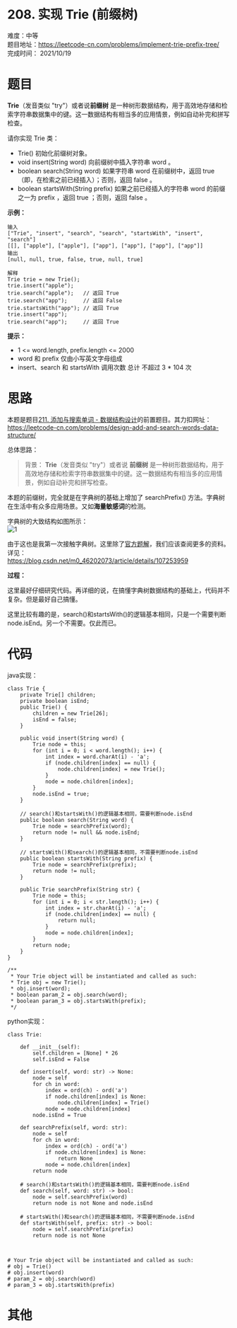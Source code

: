 # 208. 实现 Trie (前缀树)
难度：中等   
题目地址：https://leetcode-cn.com/problems/implement-trie-prefix-tree/   
完成时间：  2021/10/19   
# 题目
**Trie**（发音类似 "try"）或者说**前缀树** 是一种树形数据结构，用于高效地存储和检索字符串数据集中的键。这一数据结构有相当多的应用情景，例如自动补完和拼写检查。

请你实现 Trie 类：

+ Trie() 初始化前缀树对象。
+ void insert(String word) 向前缀树中插入字符串 word 。
+ boolean search(String word) 如果字符串 word 在前缀树中，返回 true（即，在检索之前已经插入）；否则，返回 false 。
+ boolean startsWith(String prefix) 如果之前已经插入的字符串 word 的前缀之一为 prefix ，返回 true ；否则，返回 false 。
 

**示例：**
```
输入
["Trie", "insert", "search", "search", "startsWith", "insert", "search"]
[[], ["apple"], ["apple"], ["app"], ["app"], ["app"], ["app"]]
输出
[null, null, true, false, true, null, true]

解释
Trie trie = new Trie();
trie.insert("apple");
trie.search("apple");   // 返回 True
trie.search("app");     // 返回 False
trie.startsWith("app"); // 返回 True
trie.insert("app");
trie.search("app");     // 返回 True
```

**提示：**

+ 1 <= word.length, prefix.length <= 2000
+ word 和 prefix 仅由小写英文字母组成
+ insert、search 和 startsWith 调用次数 总计 不超过 3 * 104 次


# 思路
本题是题目[211. 添加与搜索单词 - 数据结构设计](./211.%20添加与搜索单词%20-%20数据结构设计.md)的前置题目。其力扣网址：https://leetcode-cn.com/problems/design-add-and-search-words-data-structure/   

总体思路： 
> 背景：
**Trie**（发音类似 "try"）或者说 **前缀树** 是一种树形数据结构，用于高效地存储和检索字符串数据集中的键。这一数据结构有相当多的应用情景，例如自动补完和拼写检查。

本题的前缀树，完全就是在字典树的基础上增加了 searchPrefix() 方法。字典树在生活中有众多应用场景。又如**海量敏感词**的检测。

字典树的大致结构如图所示：  
![1](https://pic.leetcode-cn.com/1631438217-BertVN-image.png)


由于这也是我第一次接触字典树。这里除了[官方题解](https://leetcode-cn.com/problems/implement-trie-prefix-tree/solution/shi-xian-trie-qian-zhui-shu-by-leetcode-ti500/)，我们应该查阅更多的资料。详见：  
https://blog.csdn.net/m0_46202073/article/details/107253959

**过程：**      

这里最好仔细研究代码。再详细的说，在搞懂字典树数据结构的基础上，代码并不复杂。但是最好自己搞懂。  

这里比较有趣的是，search()和startsWith()的逻辑基本相同，只是一个需要判断node.isEnd。另一个不需要。仅此而已。

# 代码
java实现：   
```
class Trie {
    private Trie[] children;
    private boolean isEnd;
    public Trie() {
        children = new Trie[26];
        isEnd = false;
    }
    
    public void insert(String word) {
        Trie node = this;
        for (int i = 0; i < word.length(); i++) {
            int index = word.charAt(i) - 'a';
            if (node.children[index] == null) {
                node.children[index] = new Trie();
            }
            node = node.children[index];
        }
        node.isEnd = true;
    }

    // search()和startsWith()的逻辑基本相同，需要判断node.isEnd
    public boolean search(String word) {
        Trie node = searchPrefix(word);
        return node != null && node.isEnd;
    }
    
    // startsWith()和search()的逻辑基本相同，不需要判断node.isEnd
    public boolean startsWith(String prefix) {
        Trie node = searchPrefix(prefix);
        return node != null;
    }

    public Trie searchPrefix(String str) {
        Trie node = this;
        for (int i = 0; i < str.length(); i++) {
            int index = str.charAt(i) - 'a';
            if (node.children[index] == null) {
                return null;
            }
            node = node.children[index];
        }
        return node;
    }
}

/**
 * Your Trie object will be instantiated and called as such:
 * Trie obj = new Trie();
 * obj.insert(word);
 * boolean param_2 = obj.search(word);
 * boolean param_3 = obj.startsWith(prefix);
 */
```
python实现：   
```
class Trie:

    def __init__(self):
        self.children = [None] * 26
        self.isEnd = False

    def insert(self, word: str) -> None:
        node = self
        for ch in word:
            index = ord(ch) - ord('a')
            if node.children[index] is None:
                node.children[index] = Trie()
            node = node.children[index]
        node.isEnd = True

    def searchPrefix(self, word: str):
        node = self
        for ch in word:
            index = ord(ch) - ord('a')
            if node.children[index] is None:
                return None
            node = node.children[index]
        return node

    # search()和startsWith()的逻辑基本相同，需要判断node.isEnd
    def search(self, word: str) -> bool:
        node = self.searchPrefix(word)
        return node is not None and node.isEnd

    # startsWith()和search()的逻辑基本相同，不需要判断node.isEnd
    def startsWith(self, prefix: str) -> bool:
        node = self.searchPrefix(prefix)
        return node is not None



# Your Trie object will be instantiated and called as such:
# obj = Trie()
# obj.insert(word)
# param_2 = obj.search(word)
# param_3 = obj.startsWith(prefix)
```
# 其他



